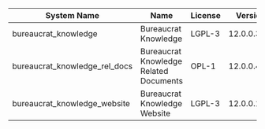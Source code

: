 | System Name | Name | License | Version | Summary | Price |
|---|---|---|---|---|---|
| bureaucrat_knowledge | Bureaucrat Knowledge | LGPL-3 | 12.0.0.39.0 | Bureaucrat Knowledge |  |
| bureaucrat_knowledge_rel_docs | Bureaucrat Knowledge Related Documents | OPL-1 | 12.0.0.4.0 | Bureaucrat Knowledge Related Documents |  |
| bureaucrat_knowledge_website | Bureaucrat Knowledge Website | LGPL-3 | 12.0.0.15.0 | Bureaucrat Knowledge Website |  |
